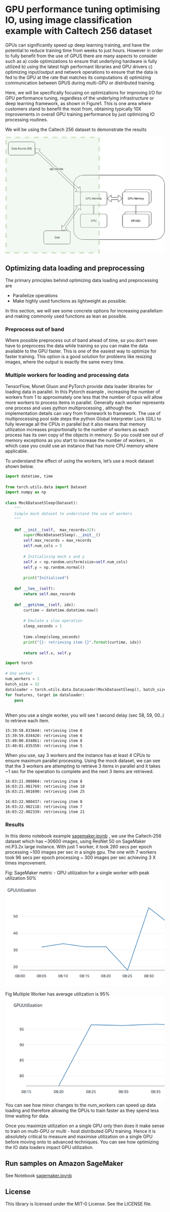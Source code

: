 
# GPU performance tuning optimising IO, using image classification example with Caltech 256 dataset


GPUs can significantly speed up deep learning training, and have the potential to reduce training time from weeks to just hours. However in order to fully benefit from the use of GPUS there are many  aspects to consider such as  a) code optimizations to ensure that underlying hardware is fully utilized  b) using the latest high performant libraries and GPU drivers c) optimizing input/output and network operations to ensure that the data is fed to the GPU at the rate that matches its computations d) optimizing communication between GPUS during multi-GPU or distributed training.
 
Here, we will be specifically focusing on optimizations for improving I/O for GPU performance tuning, regardless of the underlying infrastructure or deep learning framework, as shown in Figure1. This is one area where customers stand to benefit the most from, obtaining typically 10X improvements in overall GPU training performance by just optimizing IO processing routines. 


We will be using the Caltech 256 dataset to demonstrate the results

![Image of GPU IO](docs/DATAFLWO.GPU.png)


## Optimizing data loading and preprocessing   

The primary principles behind optimizing data loading and preprocessing are

*  Parallelize operations
*  Make highly used functions as lightweight as possible. 

In this section, we will see some concrete options for increasing parallelism and making commonly used functions as lean as possible.

### Preprocess out of band


Where possible preprocess out of band ahead of time, so you don’t even have to preprocess the data while training so you can make the data available to the GPU faster. This is one of the easiest way to optimize for faster training. This option is a good solution for problems like resizing images, where the output is exactly the same every time. 


### Multiple workers for loading and processing data

TensorFlow, Mxnet Gluon and PyTorch provide data loader libraries for loading data in parallel.  In this Pytorch example , increasing the number of workers from 1 to  approximately  one less that the number of cpus will allow more workers to process items in parallel.  Generally each worker represents one process and uses python multiprocessing , although the implementation details can vary from framework to framework.  The use of multiprocessing pool side steps the python Global Interpreter Lock (GIL) to fully leverage all the CPUs in parallel but it also means that memory utilization increases proportionally to the number of workers as each process has its own copy of the objects in memory. So you could see out of memory exceptions as you start to increase the number of workers , in which case you could use an instance that has more CPU memory where applicable.
 

To understand the effect of using the workers, let’s use a mock dataset shown below.

```python 
import datetime, time

from torch.utils.data import Dataset
import numpy as np

class MockDatasetSleep(Dataset):
    """
    Simple mock dataset to understand the use of workers
    """

    def __init__(self,  max_records=32):
        super(MockDatasetSleep).__init__()
        self.max_records = max_records
        self.num_cols = 5

        # Initialising mock x and y
        self.x = np.random.uniform(size=self.num_cols)
        self.y = np.random.normal()

        print("Initialised")

    def __len__(self):
        return self.max_records

    def __getitem__(self, idx):
        curtime = datetime.datetime.now()

        # Emulate a slow operation
        sleep_seconds = 1

        time.sleep(sleep_seconds)
        print("{}: retrieving item {}".format(curtime, idx))

        return self.x, self.y
```

```python
import torch

# One worker
num_workers = 1
batch_size = 32
dataloader = torch.utils.data.DataLoader(MockDatasetSleep(), batch_size=batch_size, shuffle=True, num_workers=num_workers)
for features, target in dataloader:
    pass
 

```

When you use a single worker, you will see 1 second delay (sec 58, 59, 00..) to retrieve each item.

```text
15:39:58.833644: retrieving item 0
15:39:59.834420: retrieving item 6
15:40:00.834861: retrieving item 8
15:40:01.835350: retrieving item 5
```


When you use, say 3 workers and the instance has at least 4 CPUs to ensure maximum parallel processing. Using the mock dataset, we can see that the 3 workers are attempting to retrieve 3 items in parallel and it takes ~1 sec for the operation to complete and the next 3 items are retrieved.

```text
16:03:21.980084: retrieving item 8
16:03:21.981769: retrieving item 10
16:03:21.981690: retrieving item 25

16:03:22.980437: retrieving item 0
16:03:22.982118: retrieving item 7
16:03:22.982339: retrieving item 21
```


### Results

 In this demo notebook example [sagemaker.ipynb](sagemaker.ipynb) , we use the Caltech-256 dataset which has ~30600 images,  using ResNet 50 on SageMaker ml.P3.2x large instance. With just 1 worker, it took 260 secs per epoch processing ~100 images per sec in a single gpu. The one with 7 workers took  96 secs per epoch processing ~ 300 images per sec achieving 3 X times improvement. 

Fig: SageMaker metric - GPU utilization for a single worker with peak utilization 50% 
![Image: gpu_util_singleworker.png.png](docs/gpu_util_single_worker.png)

Fig Multiple Worker has average utilization is 95%
![Image: gpu_util_multiple_worker.png.png](docs/gpu_util_multiple_worker.png)
You can see how minor changes to the num_workers can speed up data loading and therefore allowing the GPUs to train faster as they spend less time waiting for data. 


Once you maximize utilization on a single GPU only then does it make sense to train on multi-GPU or multi - host distributed GPU training. Hence it is absolutely critical to measure and maximise utilization on a single GPU  before moving onto to advanced techniques. You can see how optimizing the IO data loaders impact GPU utilization.   

## Run samples on  Amazon SageMaker 

See Notebook [sagemaker.ipynb](sagemaker.ipynb)



## License

This library is licensed under the MIT-0 License. See the LICENSE file.

